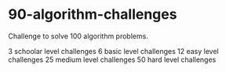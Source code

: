 # 90-algorithm-challenges
Challenge to solve 100 algorithm problems.

3 schoolar level challenges
6 basic level challenges
12 easy level challenges
25 medium level challenges
50 hard level challenges
